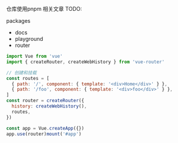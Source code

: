 仓库使用pnpm 相关文章 TODO:

packages
- docs
- playground
- router



```js
import Vue from 'vue'
import { createRouter, createWebHistory } from 'vue-router'

// 创建和挂载
const routes = [
  { path: '/', component: { template: '<div>Home</div>' } },
  { path: '/foo', component: { template: '<div>foo</div>' } },
]
const router = createRouter({
  history: createWebHistory(),
  routes,
})

const app = Vue.createApp({})
app.use(router)mount('#app')
```

